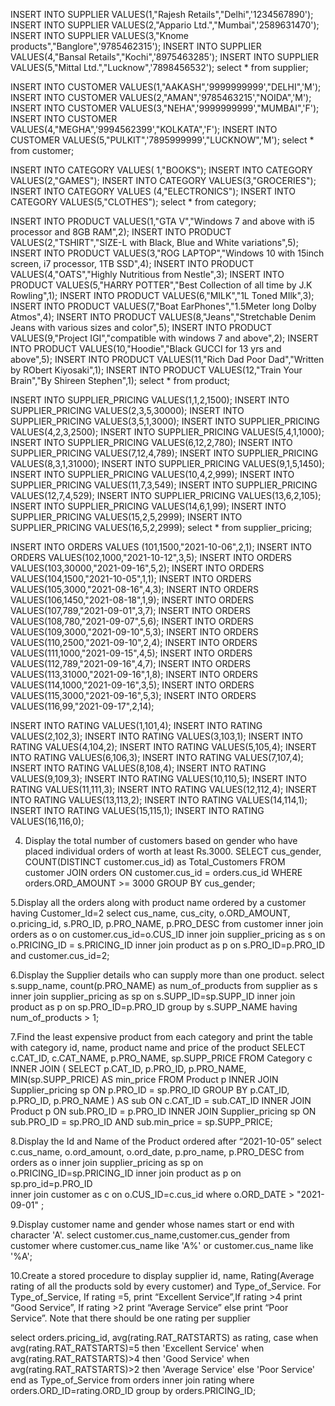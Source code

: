 INSERT INTO SUPPLIER VALUES(1,"Rajesh Retails","Delhi",'1234567890');
INSERT INTO SUPPLIER VALUES(2,"Appario Ltd.","Mumbai",'2589631470');
INSERT INTO SUPPLIER VALUES(3,"Knome products","Banglore",'9785462315');
INSERT INTO SUPPLIER VALUES(4,"Bansal Retails","Kochi",'8975463285');
INSERT INTO SUPPLIER VALUES(5,"Mittal Ltd.","Lucknow",'7898456532');
select * from supplier;

INSERT INTO CUSTOMER VALUES(1,"AAKASH",'9999999999',"DELHI",'M');
INSERT INTO CUSTOMER VALUES(2,"AMAN",'9785463215',"NOIDA",'M');
INSERT INTO CUSTOMER VALUES(3,"NEHA",'9999999999',"MUMBAI",'F');
INSERT INTO CUSTOMER VALUES(4,"MEGHA",'9994562399',"KOLKATA",'F');
INSERT INTO CUSTOMER VALUES(5,"PULKIT",'7895999999',"LUCKNOW",'M');
select * from customer;

INSERT INTO CATEGORY VALUES( 1,"BOOKS");
INSERT INTO CATEGORY VALUES(2,"GAMES");
INSERT INTO CATEGORY VALUES(3,"GROCERIES");
INSERT INTO CATEGORY VALUES (4,"ELECTRONICS");
INSERT INTO CATEGORY VALUES(5,"CLOTHES");
select * from category;

INSERT INTO PRODUCT VALUES(1,"GTA V","Windows 7 and above with i5 processor and 8GB RAM",2);
INSERT INTO PRODUCT VALUES(2,"TSHIRT","SIZE-L with Black, Blue and White variations",5);
INSERT INTO PRODUCT VALUES(3,"ROG LAPTOP","Windows 10 with 15inch screen, i7 processor, 1TB SSD",4);
INSERT INTO PRODUCT VALUES(4,"OATS","Highly Nutritious from Nestle",3);
INSERT INTO PRODUCT VALUES(5,"HARRY POTTER","Best Collection of all time by J.K Rowling",1);
INSERT INTO PRODUCT VALUES(6,"MILK","1L Toned MIlk",3);
INSERT INTO PRODUCT VALUES(7,"Boat EarPhones","1.5Meter long Dolby Atmos",4);
INSERT INTO PRODUCT VALUES(8,"Jeans","Stretchable Denim Jeans with various sizes and color",5);
INSERT INTO PRODUCT VALUES(9,"Project IGI","compatible with windows 7 and above",2);
INSERT INTO PRODUCT VALUES(10,"Hoodie","Black GUCCI for 13 yrs and above",5);
INSERT INTO PRODUCT VALUES(11,"Rich Dad Poor Dad","Written by RObert Kiyosaki",1);
INSERT INTO PRODUCT VALUES(12,"Train Your Brain","By Shireen Stephen",1);
select * from product;

INSERT INTO SUPPLIER_PRICING VALUES(1,1,2,1500);
INSERT INTO SUPPLIER_PRICING VALUES(2,3,5,30000);
INSERT INTO SUPPLIER_PRICING VALUES(3,5,1,3000);
INSERT INTO SUPPLIER_PRICING VALUES(4,2,3,2500);
INSERT INTO SUPPLIER_PRICING VALUES(5,4,1,1000);
INSERT INTO SUPPLIER_PRICING VALUES(6,12,2,780);
INSERT INTO SUPPLIER_PRICING VALUES(7,12,4,789);
INSERT INTO SUPPLIER_PRICING VALUES(8,3,1,31000);
INSERT INTO SUPPLIER_PRICING VALUES(9,1,5,1450);
INSERT INTO SUPPLIER_PRICING VALUES(10,4,2,999);
INSERT INTO SUPPLIER_PRICING VALUES(11,7,3,549);
INSERT INTO SUPPLIER_PRICING VALUES(12,7,4,529);
INSERT INTO SUPPLIER_PRICING VALUES(13,6,2,105);
INSERT INTO SUPPLIER_PRICING VALUES(14,6,1,99);
INSERT INTO SUPPLIER_PRICING VALUES(15,2,5,2999);
INSERT INTO SUPPLIER_PRICING VALUES(16,5,2,2999);
select * from supplier_pricing;

INSERT INTO ORDERS VALUES (101,1500,"2021-10-06",2,1);
INSERT INTO ORDERS VALUES(102,1000,"2021-10-12",3,5);
INSERT INTO ORDERS VALUES(103,30000,"2021-09-16",5,2);
INSERT INTO ORDERS VALUES(104,1500,"2021-10-05",1,1);
INSERT INTO ORDERS VALUES(105,3000,"2021-08-16",4,3);
INSERT INTO ORDERS VALUES(106,1450,"2021-08-18",1,9);
INSERT INTO ORDERS VALUES(107,789,"2021-09-01",3,7);
INSERT INTO ORDERS VALUES(108,780,"2021-09-07",5,6);
INSERT INTO ORDERS VALUES(109,3000,"2021-09-10",5,3);
INSERT INTO ORDERS VALUES(110,2500,"2021-09-10",2,4);
INSERT INTO ORDERS VALUES(111,1000,"2021-09-15",4,5);
INSERT INTO ORDERS VALUES(112,789,"2021-09-16",4,7);
INSERT INTO ORDERS VALUES(113,31000,"2021-09-16",1,8);
INSERT INTO ORDERS VALUES(114,1000,"2021-09-16",3,5);
INSERT INTO ORDERS VALUES(115,3000,"2021-09-16",5,3);
INSERT INTO ORDERS VALUES(116,99,"2021-09-17",2,14);

INSERT INTO RATING VALUES(1,101,4);
INSERT INTO RATING VALUES(2,102,3);
INSERT INTO RATING VALUES(3,103,1);
INSERT INTO RATING VALUES(4,104,2);
INSERT INTO RATING VALUES(5,105,4);
INSERT INTO RATING VALUES(6,106,3);
INSERT INTO RATING VALUES(7,107,4);
INSERT INTO RATING VALUES(8,108,4);
INSERT INTO RATING VALUES(9,109,3);
INSERT INTO RATING VALUES(10,110,5);
INSERT INTO RATING VALUES(11,111,3);
INSERT INTO RATING VALUES(12,112,4);
INSERT INTO RATING VALUES(13,113,2);
INSERT INTO RATING VALUES(14,114,1);
INSERT INTO RATING VALUES(15,115,1);
INSERT INTO RATING VALUES(16,116,0);


4. Display the total number of customers based on gender who have placed individual orders of worth at least Rs.3000.
SELECT cus_gender, COUNT(DISTINCT customer.cus_id) as Total_Customers
FROM customer
JOIN orders ON customer.cus_id = orders.cus_id
WHERE orders.ORD_AMOUNT >= 3000
GROUP BY cus_gender;

5.Display all the orders along with product name ordered by a customer having Customer_Id=2
select cus_name, cus_city, o.ORD_AMOUNT, o.pricing_id, s.PRO_ID, p.PRO_NAME, p.PRO_DESC
   from customer inner join orders as o 
     on customer.cus_id=o.CUS_ID 
     inner join supplier_pricing as s
       on o.PRICING_ID = s.PRICING_ID
     inner join product as p
       on s.PRO_ID=p.PRO_ID
     and customer.cus_id=2;
     
 6.Display the Supplier details who can supply more than one product.
 select s.supp_name, count(p.PRO_NAME) as num_of_products from supplier as s inner join supplier_pricing as sp on s.SUPP_ID=sp.SUPP_ID
        inner join product as p on sp.PRO_ID=p.PRO_ID
        group by s.SUPP_NAME
        having num_of_products > 1;
        
 7.Find the least expensive product from each category and print the table with category id, name, product name and price of the product
 SELECT c.CAT_ID, c.CAT_NAME, p.PRO_NAME, sp.SUPP_PRICE
FROM Category c
INNER JOIN (
    SELECT p.CAT_ID, p.PRO_ID, p.PRO_NAME, MIN(sp.SUPP_PRICE) AS min_price
    FROM Product p
    INNER JOIN Supplier_pricing sp ON p.PRO_ID = sp.PRO_ID
    GROUP BY p.CAT_ID, p.PRO_ID, p.PRO_NAME
) AS sub ON c.CAT_ID = sub.CAT_ID
INNER JOIN Product p ON sub.PRO_ID = p.PRO_ID
INNER JOIN Supplier_pricing sp ON sub.PRO_ID = sp.PRO_ID AND sub.min_price = sp.SUPP_PRICE;

8.Display the Id and Name of the Product ordered after “2021-10-05”
  select c.cus_name, o.ord_amount, o.ord_date, p.pro_name, p.PRO_DESC  from orders as o inner join supplier_pricing as sp 
         on o.PRICING_ID=sp.PRICING_ID
     inner join product as p on sp.pro_id=p.PRO_ID   
     inner join customer as c
       on o.CUS_ID=c.cus_id
    where o.ORD_DATE > "2021-09-01" ;

9.Display customer name and gender whose names start or end with character 'A'.
select customer.cus_name,customer.cus_gender from customer where customer.cus_name like 'A%' or customer.cus_name like '%A';     

10.Create a stored procedure to display supplier id, name, Rating(Average rating of all the products sold by every customer) and
Type_of_Service. For Type_of_Service, If rating =5, print “Excellent Service”,If rating >4 print “Good Service”, If rating >2 print “Average
Service” else print “Poor Service”. Note that there should be one rating per supplier

select orders.pricing_id, avg(rating.RAT_RATSTARTS) as rating, case 
when avg(rating.RAT_RATSTARTS)=5 then 'Excellent Service'
when avg(rating.RAT_RATSTARTS)>4 then 'Good Service'
when avg(rating.RAT_RATSTARTS)>2 then 'Average Service'
else 'Poor Service' end as Type_of_Service from orders 
inner join rating where orders.ORD_ID=rating.ORD_ID group by orders.PRICING_ID;

